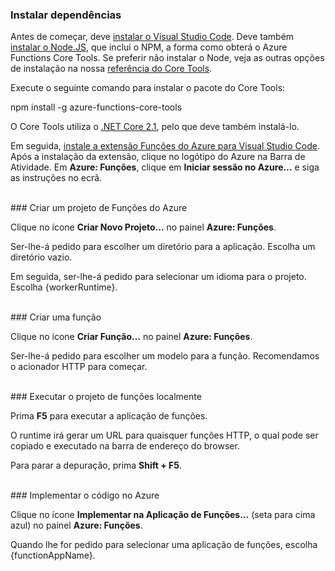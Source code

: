 ### Instalar dependências

Antes de começar, deve <a href="https://go.microsoft.com/fwlink/?linkid=2016593" target="_blank">instalar o Visual Studio Code</a>. Deve também <a href="https://go.microsoft.com/fwlink/?linkid=2016195" target="_blank">instalar o Node.JS</a>, que inclui o NPM, a forma como obterá o Azure Functions Core Tools. Se preferir não instalar o Node, veja as outras opções de instalação na nossa <a href="https://go.microsoft.com/fwlink/?linkid=2016192" target="_blank">referência do Core Tools</a>.

Execute o seguinte comando para instalar o pacote do Core Tools:

<MarkdownHighlighter>npm install -g azure-functions-core-tools</MarkdownHighlighter>

O Core Tools utiliza o <a href="https://go.microsoft.com/fwlink/?linkid=2016373" target="_blank">.NET Core 2.1</a>, pelo que deve também instalá-lo.

Em seguida, <a href="https://go.microsoft.com/fwlink/?linkid=2016800" target="_blank">instale a extensão Funções do Azure para Visual Studio Code</a>. Após a instalação da extensão, clique no logótipo do Azure na Barra de Atividade. Em **Azure: Funções**, clique em **Iniciar sessão no Azure...** e siga as instruções no ecrã.

<br/>
### Criar um projeto de Funções do Azure

Clique no ícone **Criar Novo Projeto...** no painel **Azure: Funções**.

Ser-lhe-á pedido para escolher um diretório para a aplicação. Escolha um diretório vazio.

Em seguida, ser-lhe-á pedido para selecionar um idioma para o projeto. Escolha {workerRuntime}.

<br/>
### Criar uma função

Clique no ícone **Criar Função...** no painel **Azure: Funções**.

Ser-lhe-á pedido para escolher um modelo para a função. Recomendamos o acionador HTTP para começar.

<br/>
### Executar o projeto de funções localmente

Prima **F5** para executar a aplicação de funções.

O runtime irá gerar um URL para quaisquer funções HTTP, o qual pode ser copiado e executado na barra de endereço do browser.

Para parar a depuração, prima **Shift + F5**.

<br/>
### Implementar o código no Azure

Clique no ícone **Implementar na Aplicação de Funções...** (seta para cima azul) no painel **Azure: Funções**.

Quando lhe for pedido para selecionar uma aplicação de funções, escolha {functionAppName}.
